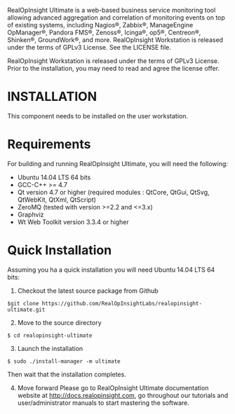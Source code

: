 RealOpInsight Ultimate is a web-based business service monitoring tool allowing advanced aggregation and correlation of monitoring events on top of existing systems, including Nagios®, Zabbix®, ManageEngine OpManager®, Pandora FMS®, Zenoss®, Icinga®, op5®, Centreon®, Shinken®, GroundWork®, and more.
RealOpInsight Workstation is released under the terms of GPLv3 License. See the LICENSE file.


RealOpInsight Workstation is released under the terms of GPLv3 License.
Prior to the installation, you may need to read and agree the license offer.
 

INSTALLATION
============
This component needs to be installed on the user workstation.

Requirements
============

For building and running RealOpInsight Ultimate, you will need the following:

- Ubuntu 14.04 LTS 64 bits
- GCC-C++ >= 4.7
- Qt version 4.7 or higher (required modules : QtCore, QtGui, QtSvg, QtWebKit, QtXml, QtScript)
- ZeroMQ (tested with version >=2.2 and <=3.x)
- Graphviz
- Wt Web Toolkit version 3.3.4 or higher
 
Quick Installation
==================

Assuming you ha a quick installation you will need Ubuntu 14.04 LTS 64 bits:

1. Checkout the latest source package from Github

  ```
  $git clone https://github.com/RealOpInsightLabs/realopinsight-ultimate.git
  ```
2. Move to the source directory

  ```
  $ cd realopinsight-ultimate
  ```

3. Launch the installation

  ```
  $ sudo ./install-manager -m ultimate
  ```
  Then wait that the installation completes.

4. Move forward
  Please go to RealOpInsight Ultimate documentation website at http://docs.realopinsight.com, 
  go throughout our tutorials and user/administrator manuals to start mastering the software. 


